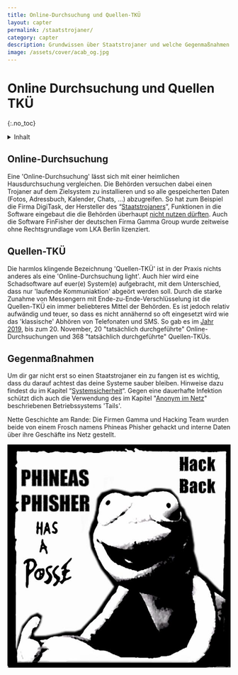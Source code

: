 ```yaml
---
title: Online-Durchsuchung und Quellen-TKÜ
layout: capter
permalink: /staatstrojaner/
category: capter
description: Grundwissen über Staatstrojaner und welche Gegenmaßnahmen du treffen kannst.
image: /assets/cover/acab_og.jpg
---
```

# Online Durchsuchung und Quellen TKÜ
{:.no_toc}

<details markdown="block">
  <summary>
    Inhalt
  </summary>
* TOC
{:toc}
</details>

## Online-Durchsuchung

Eine 'Online-Durchsuchung' lässt sich mit einer heimlichen Hausdurchsuchung vergleichen.
Die Behörden versuchen dabei einen Trojaner auf dem Zielsystem zu installieren und so alle gespeicherten Daten (Fotos, Adressbuch, Kalender, Chats, ...) abzugreifen.
So hat zum Beispiel die Firma DigiTask, der Hersteller des “[Staatstrojaners](https://youtu.be/8REBKuFGfk8)”, Funktionen in die Software eingebaut die die Behörden überhaupt [nicht nutzen dürften](https://www.ccc.de/de/updates/2011/staatstrojaner).
Auch die Software FinFisher der deutschen Firma Gamma Group wurde zeitweise ohne Rechtsgrundlage vom LKA Berlin lizenziert.

## Quellen-TKÜ

Die harmlos klingende Bezeichnung 'Quellen-TKÜ' ist in der Praxis nichts anderes als eine 'Online-Durchsuchung light'.
Auch hier wird eine Schadsoftware auf euer(e) System(e) aufgebracht, mit dem Unterschied, dass nur 'laufende Kommuniaktion' abgeört werden soll.
Durch die starke Zunahme von Messengern mit Ende-zu-Ende-Verschlüsselung ist die Quellen-TKÜ ein immer beliebteres Mittel der Behörden.
Es ist jedoch relativ aufwändig und teuer, so dass es nicht annähernd so oft eingesetzt wird wie das 'klassische' Abhören von Telefonaten und SMS.
So gab es im [Jahr 2019](https://netzpolitik.org/2020/justizstatistik-2019-die-polizei-setzt-taeglich-staatstrojaner-ein/), bis zum 20. November, 20 "tatsächlich durchgeführte" Online-Durchsuchungen und 368 "tatsächlich durchgeführte" Quellen-TKÜs.

## Gegenmaßnahmen

Um dir gar nicht erst so einen Staatstrojaner ein zu fangen ist es wichtig, dass du darauf achtest das deine Systeme sauber bleiben.
Hinweise dazu findest du im Kapitel “[Systemsicherheit](/systemsicherheit/)“.
Gegen eine dauerhafte Infektion schützt dich auch die Verwendung des im Kapitel "[Anonym im Netz](/anonym-im-netz/)" beschriebenen Betriebssystems 'Tails'.

Nette Geschichte am Rande: Die Firmen Gamma und Hacking Team wurden beide von einem Frosch namens Phineas Phisher gehackt und interne Daten über ihre Geschäfte ins Netz gestellt.

![](../assets/posts/phineas.jpg)
